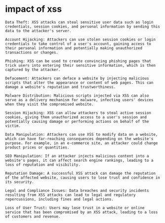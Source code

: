 # impact of xss
    Data Theft: XSS attacks can steal sensitive user data such as login credentials, session cookies, and personal information by sending this data to the attacker's server.

    Account Hijacking: Attackers can use stolen session cookies or login credentials to take control of a user's account, gaining access to their personal information and potentially making unauthorized transactions or changes.

    Phishing: XSS can be used to create convincing phishing pages that trick users into entering their sensitive information, which is then captured by the attacker.

    Defacement: Attackers can deface a website by injecting malicious scripts that alter the appearance or content of web pages. This can damage a website's reputation and trustworthiness.

    Malware Distribution: Malicious scripts injected via XSS can also serve as a delivery mechanism for malware, infecting users' devices when they visit the compromised website.

    Session Hijacking: XSS can allow attackers to steal active session cookies, giving them unauthorized access to a user's session and potentially causing damage or performing actions on behalf of the victim.

    Data Manipulation: Attackers can use XSS to modify data on a website, which can have far-reaching consequences depending on the website's purpose. For example, in an e-commerce site, an attacker could change product prices or quantities.

    SEO Manipulation: If an attacker injects malicious content into a website's pages, it can affect search engine rankings, leading to a loss of reputation and visibility.

    Reputation Damage: A successful XSS attack can damage the reputation of the affected website, causing users to lose trust and confidence in its security.

    Legal and Compliance Issues: Data breaches and security incidents resulting from XSS attacks can lead to legal and regulatory repercussions, including fines and legal actions.

    Loss of User Trust: Users may lose trust in a website or online service that has been compromised by an XSS attack, leading to a loss of customers and revenue.
